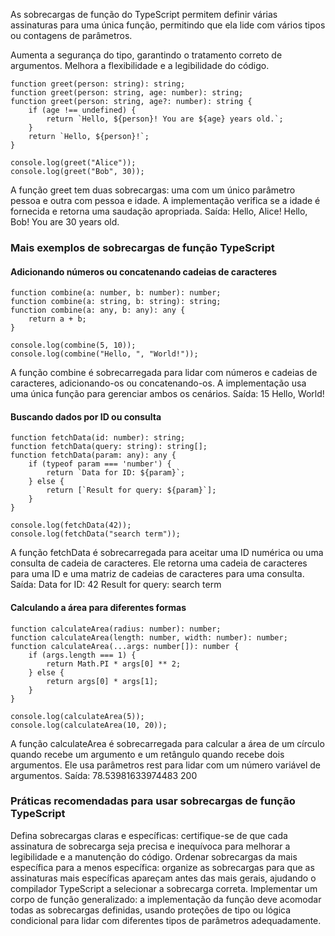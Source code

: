 As sobrecargas de função do TypeScript permitem definir várias assinaturas para uma única função, permitindo que ela lide com vários tipos ou contagens de parâmetros.

Aumenta a segurança do tipo, garantindo o tratamento correto de argumentos.
Melhora a flexibilidade e a legibilidade do código.

```
function greet(person: string): string;
function greet(person: string, age: number): string;
function greet(person: string, age?: number): string {
    if (age !== undefined) {
        return `Hello, ${person}! You are ${age} years old.`;
    }
    return `Hello, ${person}!`;
}

console.log(greet("Alice")); 
console.log(greet("Bob", 30));
```

A função greet tem duas sobrecargas: uma com um único parâmetro pessoa e outra com pessoa e idade.
A implementação verifica se a idade é fornecida e retorna uma saudação apropriada.
Saída:
Hello, Alice!
Hello, Bob! You are 30 years old.

### Mais exemplos de sobrecargas de função TypeScript

#### Adicionando números ou concatenando cadeias de caracteres

```
function combine(a: number, b: number): number;
function combine(a: string, b: string): string;
function combine(a: any, b: any): any {
    return a + b;
}

console.log(combine(5, 10));       
console.log(combine("Hello, ", "World!"));
```

A função combine é sobrecarregada para lidar com números e cadeias de caracteres, adicionando-os ou concatenando-os.
A implementação usa uma única função para gerenciar ambos os cenários.
Saída:
15
Hello, World!


#### Buscando dados por ID ou consulta

```
function fetchData(id: number): string;
function fetchData(query: string): string[];
function fetchData(param: any): any {
    if (typeof param === 'number') {
        return `Data for ID: ${param}`;
    } else {
        return [`Result for query: ${param}`];
    }
}

console.log(fetchData(42));            
console.log(fetchData("search term"));
```

A função fetchData é sobrecarregada para aceitar uma ID numérica ou uma consulta de cadeia de caracteres.
Ele retorna uma cadeia de caracteres para uma ID e uma matriz de cadeias de caracteres para uma consulta.
Saída:
Data for ID: 42
Result for query: search term


#### Calculando a área para diferentes formas

```
function calculateArea(radius: number): number;
function calculateArea(length: number, width: number): number;
function calculateArea(...args: number[]): number {
    if (args.length === 1) {
        return Math.PI * args[0] ** 2;
    } else {
        return args[0] * args[1];
    }
}

console.log(calculateArea(5));         
console.log(calculateArea(10, 20));
```

A função calculateArea é sobrecarregada para calcular a área de um círculo quando recebe um argumento e um retângulo quando recebe dois argumentos.
Ele usa parâmetros rest para lidar com um número variável de argumentos.
Saída:
78.53981633974483
200

### Práticas recomendadas para usar sobrecargas de função TypeScript

Defina sobrecargas claras e específicas: certifique-se de que cada assinatura de sobrecarga seja precisa e inequívoca para melhorar a legibilidade e a manutenção do código.
Ordenar sobrecargas da mais específica para a menos específica: organize as sobrecargas para que as assinaturas mais específicas apareçam antes das mais gerais, ajudando o compilador TypeScript a selecionar a sobrecarga correta.
Implementar um corpo de função generalizado: a implementação da função deve acomodar todas as sobrecargas definidas, usando proteções de tipo ou lógica condicional para lidar com diferentes tipos de parâmetros adequadamente.

